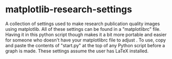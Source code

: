 # matplotlib-research-settings
A collection of settings used to make research publication quality images using matplotlib. 
All of these settings can be found in a "matplotlibrc" file.
Having it in this python script though makes it a bit more portable and easier for someone who doesn't have your matplotlibrc file to adjust .
To use, copy and paste the contents of "start.py" at the top of any Python script before a graph is made.
These settings assume the user has LaTeX installed.
